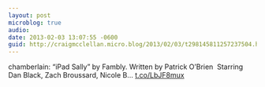 ```yaml
---
layout: post
microblog: true
audio: 
date: 2013-02-03 13:07:55 -0600
guid: http://craigmcclellan.micro.blog/2013/02/03/t298145811257237504.html
---
```

chamberlain: “iPad Sally” by Fambly. Written by Patrick O’Brien  Starring Dan Black, Zach Broussard, Nicole B… [t.co/LbJF8mux](http://t.co/LbJF8mux)
